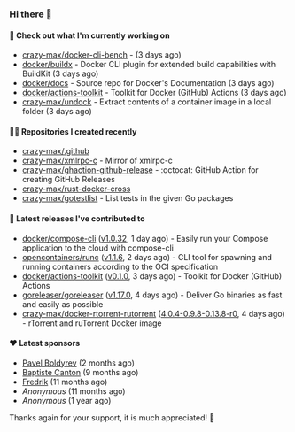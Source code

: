 ### Hi there 👋

#### 👷 Check out what I'm currently working on

- [crazy-max/docker-cli-bench](https://github.com/crazy-max/docker-cli-bench) -  (3 days ago)
- [docker/buildx](https://github.com/docker/buildx) - Docker CLI plugin for extended build capabilities with BuildKit (3 days ago)
- [docker/docs](https://github.com/docker/docs) - Source repo for Docker&#39;s Documentation (3 days ago)
- [docker/actions-toolkit](https://github.com/docker/actions-toolkit) - Toolkit for Docker (GitHub) Actions (3 days ago)
- [crazy-max/undock](https://github.com/crazy-max/undock) - Extract contents of a container image in a local folder (3 days ago)

#### 👨‍💻 Repositories I created recently

- [crazy-max/.github](https://github.com/crazy-max/.github)
- [crazy-max/xmlrpc-c](https://github.com/crazy-max/xmlrpc-c) - Mirror of xmlrpc-c
- [crazy-max/ghaction-github-release](https://github.com/crazy-max/ghaction-github-release) - :octocat: GitHub Action for creating GitHub Releases
- [crazy-max/rust-docker-cross](https://github.com/crazy-max/rust-docker-cross)
- [crazy-max/gotestlist](https://github.com/crazy-max/gotestlist) - List tests in the given Go packages

#### 🚀 Latest releases I've contributed to

- [docker/compose-cli](https://github.com/docker/compose-cli) ([v1.0.32](https://github.com/docker/compose-cli/releases/tag/v1.0.32), 1 day ago) - Easily run your Compose application to the cloud with compose-cli
- [opencontainers/runc](https://github.com/opencontainers/runc) ([v1.1.6](https://github.com/opencontainers/runc/releases/tag/v1.1.6), 2 days ago) - CLI tool for spawning and running containers according to the OCI specification
- [docker/actions-toolkit](https://github.com/docker/actions-toolkit) ([v0.1.0](https://github.com/docker/actions-toolkit/releases/tag/v0.1.0), 3 days ago) - Toolkit for Docker (GitHub) Actions
- [goreleaser/goreleaser](https://github.com/goreleaser/goreleaser) ([v1.17.0](https://github.com/goreleaser/goreleaser/releases/tag/v1.17.0), 4 days ago) - Deliver Go binaries as fast and easily as possible
- [crazy-max/docker-rtorrent-rutorrent](https://github.com/crazy-max/docker-rtorrent-rutorrent) ([4.0.4-0.9.8-0.13.8-r0](https://github.com/crazy-max/docker-rtorrent-rutorrent/releases/tag/4.0.4-0.9.8-0.13.8-r0), 4 days ago) - rTorrent and ruTorrent Docker image

#### ❤️ Latest sponsors
- [Pavel Boldyrev](https://github.com/bpg) (2 months ago)
- [Baptiste Canton](https://github.com/batmac) (9 months ago)
- [Fredrik](https://github.com/fredrikscode) (11 months ago)
- _Anonymous_ (11 months ago)
- _Anonymous_ (1 year ago)

Thanks again for your support, it is much appreciated! 🙏
